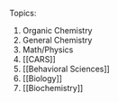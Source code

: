 Topics:
1. Organic Chemistry
2. General Chemistry
3. Math/Physics
4. [[CARS]]
5. [[Behavioral Sciences]]
6. [[Biology]]
7. [[Biochemistry]]